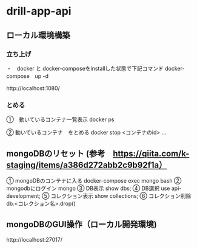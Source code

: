 # drill-app-api

## ローカル環境構築

### 立ち上げ
・　docker と docker-composeをinstallした状態で下記コマンド
docker-compose　up -d

http://localhost:1080/

### とめる

①　動いているコンテナ一覧表示
docker ps

② 動いているコンテナ　をとめる
docker stop <コンテナのid> ...


## mongoDBのリセット (参考　https://qiita.com/k-staging/items/a386d272abb2c9b92f1a）

① mongoDBのコンテナに入る
docker-compose exec mongo bash
② mongodbにログイン
mongo
③ DB表示 
show dbs;
④ DB選択
use api-development;
⑤ コレクション表示
show collections;
⑥ コレクション削除
db.<コレクション名>.drop()

## mongoDBのGUI操作（ローカル開発環境)
http://localhost:27017/
